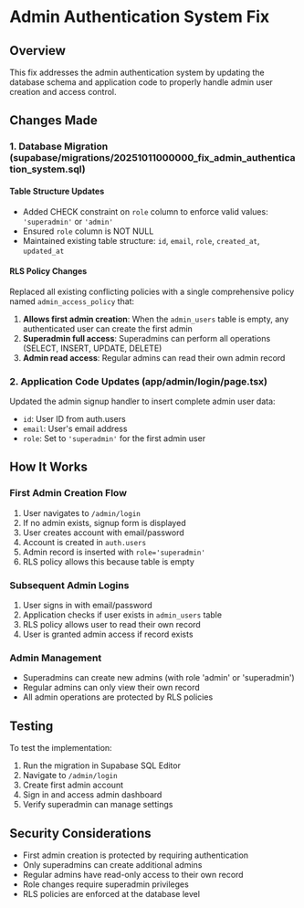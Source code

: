 # Admin Authentication System Fix

## Overview
This fix addresses the admin authentication system by updating the database schema and application code to properly handle admin user creation and access control.

## Changes Made

### 1. Database Migration (supabase/migrations/20251011000000_fix_admin_authentication_system.sql)

#### Table Structure Updates
- Added CHECK constraint on `role` column to enforce valid values: `'superadmin'` or `'admin'`
- Ensured `role` column is NOT NULL
- Maintained existing table structure: `id`, `email`, `role`, `created_at`, `updated_at`

#### RLS Policy Changes
Replaced all existing conflicting policies with a single comprehensive policy named `admin_access_policy` that:

1. **Allows first admin creation**: When the `admin_users` table is empty, any authenticated user can create the first admin
2. **Superadmin full access**: Superadmins can perform all operations (SELECT, INSERT, UPDATE, DELETE)
3. **Admin read access**: Regular admins can read their own admin record

### 2. Application Code Updates (app/admin/login/page.tsx)

Updated the admin signup handler to insert complete admin user data:
- `id`: User ID from auth.users
- `email`: User's email address
- `role`: Set to `'superadmin'` for the first admin user

## How It Works

### First Admin Creation Flow
1. User navigates to `/admin/login`
2. If no admin exists, signup form is displayed
3. User creates account with email/password
4. Account is created in `auth.users`
5. Admin record is inserted with `role='superadmin'`
6. RLS policy allows this because table is empty

### Subsequent Admin Logins
1. User signs in with email/password
2. Application checks if user exists in `admin_users` table
3. RLS policy allows user to read their own record
4. User is granted admin access if record exists

### Admin Management
- Superadmins can create new admins (with role 'admin' or 'superadmin')
- Regular admins can only view their own record
- All admin operations are protected by RLS policies

## Testing

To test the implementation:
1. Run the migration in Supabase SQL Editor
2. Navigate to `/admin/login`
3. Create first admin account
4. Sign in and access admin dashboard
5. Verify superadmin can manage settings

## Security Considerations

- First admin creation is protected by requiring authentication
- Only superadmins can create additional admins
- Regular admins have read-only access to their own record
- Role changes require superadmin privileges
- RLS policies are enforced at the database level

